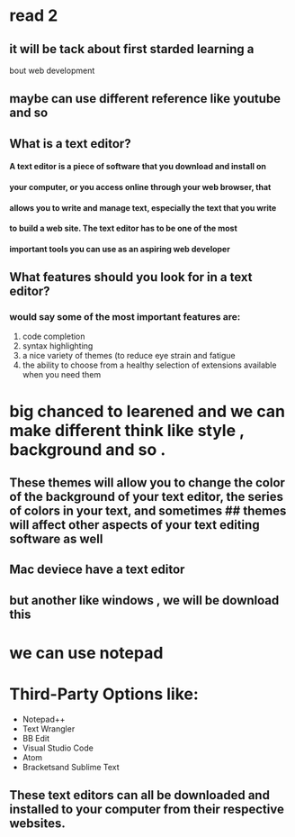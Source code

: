 # read 2
## it will be tack about first starded learning a
bout web development
## maybe can use different reference like youtube and so

## What is a text editor?
#### A text editor is a piece of software that you download and install on
#### your computer, or you access online through your web browser, that
#### allows you to write and manage text, especially the text that you write
#### to build a web site. The text editor has to be one of the most
#### important tools you can use as an aspiring web developer

## What features should you look for in a text editor? 
### would say some of the most important features are: 
1. code completion
2. syntax
highlighting
3. a nice variety of themes (to reduce eye strain and
fatigue
4. the ability to choose from a healthy selection of
extensions available when you need them
# big chanced to learened and we can make different think like style , background and so .
## These themes will allow you to change the color of the background of your text editor, the series of colors in your text, and sometimes ## themes will affect other aspects of your text editing software as well

## Mac deviece have a text editor
## but another like windows , we will be download this

# we can use notepad
# Third-Party Options like:
* Notepad++
* Text Wrangler
* BB Edit
* Visual Studio Code
* Atom
* Bracketsand Sublime Text

## These text editors can all be downloaded and installed to your computer from their respective websites. 
